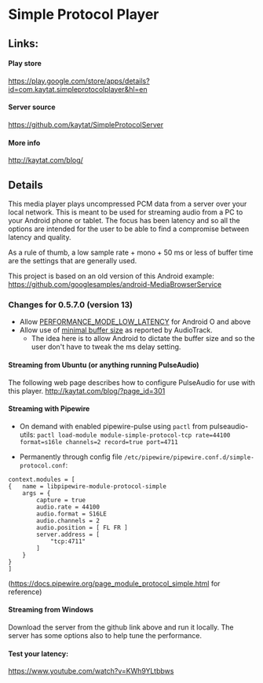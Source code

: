 # Simple Protocol Player

## Links:

#### Play store

https://play.google.com/store/apps/details?id=com.kaytat.simpleprotocolplayer&hl=en

#### Server source

https://github.com/kaytat/SimpleProtocolServer

#### More info

http://kaytat.com/blog/

## Details

This media player plays uncompressed PCM data from a server over your local network. This is meant
to be used for streaming audio from a PC to your Android phone or tablet. The focus has been latency
and so all the options are intended for the user to be able to find a compromise between latency and
quality.

As a rule of thumb, a low sample rate + mono + 50 ms or less of buffer time are the settings that
are generally used.

This project is based on an old version of this Android
example: https://github.com/googlesamples/android-MediaBrowserService

### Changes for 0.5.7.0 (version 13)

* Allow
  [PERFORMANCE_MODE_LOW_LATENCY](https://developer.android.com/reference/android/media/AudioTrack#PERFORMANCE_MODE_LOW_LATENCY)
  for Android O and above
* Allow use of
  [minimal buffer size](https://developer.android.com/reference/android/media/AudioTrack#getMinBufferSize(int,%20int,%20int))
  as reported by AudioTrack.
  * The idea here is to allow Android to dictate the buffer size and so the user don't have to
    tweak the ms delay setting.

#### Streaming from Ubuntu (or anything running PulseAudio)

The following web page describes how to configure PulseAudio for use with this
player.  http://kaytat.com/blog/?page_id=301

#### Streaming with Pipewire

* On demand with enabled pipewire-pulse using `pactl` from pulseaudio-utils:
  `pactl load-module module-simple-protocol-tcp rate=44100 format=s16le channels=2 record=true port=4711`

* Permanently through config file `/etc/pipewire/pipewire.conf.d/simple-protocol.conf`:

```
context.modules = [
{   name = libpipewire-module-protocol-simple
    args = {
        capture = true
        audio.rate = 44100
        audio.format = S16LE
        audio.channels = 2
        audio.position = [ FL FR ]
        server.address = [
            "tcp:4711"
        ]
    }
}
]
```

(https://docs.pipewire.org/page_module_protocol_simple.html for reference)

#### Streaming from Windows

Download the server from the github link above and run it locally. The server has some options also
to help tune the performance.

#### Test your latency:

https://www.youtube.com/watch?v=KWh9YLtbbws
